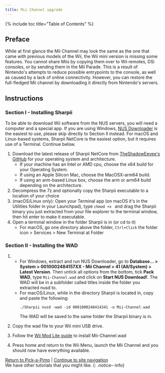 ```yaml
---
title: Mii Channel upgrade
---
```

{% include toc title="Table of Contents" %}

## Preface

While at first glance the Mii Channel may look the same as the one that came with previous models of the Wii, the Wii mini version is missing some features. You cannot share Miis by copying them over to Wii remotes, DSi consoles, or by sending them in the Mii Parade.
This is a result of Nintendo's attempts to reduce possible entrypoints to the console, as well as caused by a lack of online connectivity.
However, you can restore the full-fledged Mii channel by downloading it directly from Nintendo's servers.

## Instructions

### Section I - Installing Sharpii

To be able to download Wii software from the NUS servers, you will need a computer and a special app. If you are using Windows, [NUS Downloader](https://wiibrew.org/wiki/NUS_Downloader) is the easiest to use, please skip directly to Section II instead.
For macOS and Linux-based systems, Sharpii NetCore is the easiest option, but it requires use of a Terminal. Continue below.

1. Download the latest release of Sharpii NetCore from [TheShadowEevee's GitHub](https://github.com/TheShadowEevee/Sharpii-NetCore/releases/latest) for your operating system and architecture. 
	- If your machine has an Intel or AMD cpu, choose the x64 build for your Operating System. 
	- If using an Apple Silicon Mac, choose the MacOSX-arm64 build. 
	- If using an arm-based Linux box, choose the arm or arm64 build depending on the architecture.
1. Decompress the 7z and optionally copy the Sharpii executable to a location of your choice
1. (macOS/Linux only): Open your Terminal app (on macOS it's in the Utilities folder in your Launchpad), type `chmod +x ` and drag the Sharpii binary you just extracted from your file explorer to the terminal window, then hit enter to make it executable.
1. Open a terminal window in the folder Sharpii is in (or cd to it)
	- For macOS, go one directory above the folder, `Ctrl+Click` the folder icon > Services > New Terminal at Folder

### Section II - Installing the WAD

1. 
	- For Windows, extract and run NUS Downloader, go to **Database... > System > 0010002484157XX - Mii Channel > 41 (All/System) > Latest Version**. Then untick all options from the bottom, tick **Pack WAD**, type `Mii-Channel.wad` and click on **Start NUS Download!**. 
		The WAD will be in a subfolder called titles inside the folder you extracted nusd to.
	- For macOS/Linux, while in the directory Sharpii is located in, copy and paste the following:
		```
		./Sharpii nusd -wad -id 0001000248414341 -o Mii-Channel.wad
		```
		The WAD will be saved to the same folder the Sharpii binary is in.

1. Copy the wad file to your Wii mini USB drive.
1. Follow the [Wii Mod Lite guide](https://wii.guide/wiimodlite) to install Mii-Channel.wad
1. Press home and return to the Wii Menu, launch the Mii Channel and you should now have everything available.

[Return to Pick-a-Pimp](pick-a-pimp) | [Continue to site navigation](site-navigation)<br>
We have other tutorials that you might like.
{: .notice--info}